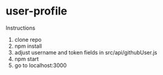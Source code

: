 # user-profile

Instructions

1. clone repo
2. npm install
3. adjust username and token fields in src/api/githubUser.js
4. npm start
5. go to localhost:3000

